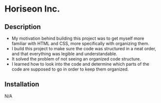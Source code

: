 # Horiseon Inc.

## Description

- My motivation behind building this project was to get myself more familiar with HTML and CSS, more specifically with organizing them.
- I build this project to make sure the code was structured in a neat order, and that everything was legible and understandable.
- It solved the problem of not seeing an organized code structure.
- I learned how to look into the code and determine which parts of the code are supposed to go in order to keep them organized.

## Installation

N/A
